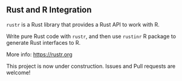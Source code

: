 ## Rust and R Integration

`rustr` is a Rust library that provides a Rust API to work with R.

Write pure Rust code with `rustr`, and then use `rustinr` R package to generate Rust interfaces to R.

More info: https://rustr.org

This project is now under construction. Issues and Pull requests are welcome!
